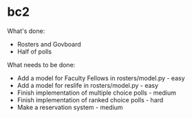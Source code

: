 bc2
===

What's done:
- Rosters and Govboard
- Half of polls

What needs to be done:
- Add a model for Faculty Fellows in rosters/model.py - easy
- Add a model for reslife in rosters/model.py - easy 
- Finish implementation of multiple choice polls - medium
- Finish implementation of ranked choice polls - hard
- Make a reservation system - medium
